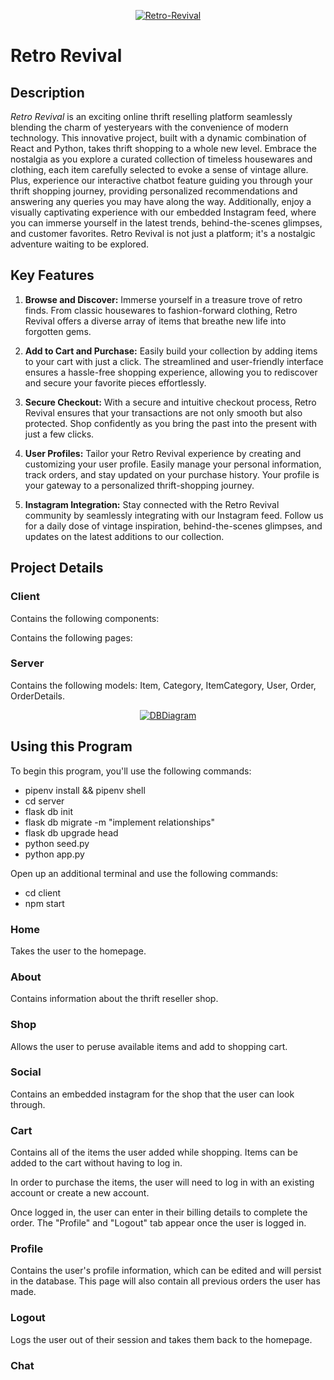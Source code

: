 <p align="center">
  <a href="https://imgbb.com/">
    <img src="https://i.ibb.co/NNf3Fvf/Retro-Revival.png" alt="Retro-Revival" border="0">
  </a>
</p>

# Retro Revival

## Description

_Retro Revival_ is an exciting online thrift reselling platform seamlessly blending the charm of yesteryears with the convenience of modern technology. This innovative project, built with a dynamic combination of React and Python, takes thrift shopping to a whole new level. Embrace the nostalgia as you explore a curated collection of timeless housewares and clothing, each item carefully selected to evoke a sense of vintage allure. Plus, experience our interactive chatbot feature guiding you through your thrift shopping journey, providing personalized recommendations and answering any queries you may have along the way. Additionally, enjoy a visually captivating experience with our embedded Instagram feed, where you can immerse yourself in the latest trends, behind-the-scenes glimpses, and customer favorites. Retro Revival is not just a platform; it's a nostalgic adventure waiting to be explored.

## Key Features

1. **Browse and Discover:**
   Immerse yourself in a treasure trove of retro finds. From classic housewares to fashion-forward clothing, Retro Revival offers a diverse array of items that breathe new life into forgotten gems.

2. **Add to Cart and Purchase:**
   Easily build your collection by adding items to your cart with just a click. The streamlined and user-friendly interface ensures a hassle-free shopping experience, allowing you to rediscover and secure your favorite pieces effortlessly.

3. **Secure Checkout:**
   With a secure and intuitive checkout process, Retro Revival ensures that your transactions are not only smooth but also protected. Shop confidently as you bring the past into the present with just a few clicks.

4. **User Profiles:**
   Tailor your Retro Revival experience by creating and customizing your user profile. Easily manage your personal information, track orders, and stay updated on your purchase history. Your profile is your gateway to a personalized thrift-shopping journey.

5. **Instagram Integration:**
   Stay connected with the Retro Revival community by seamlessly integrating with our Instagram feed. Follow us for a daily dose of vintage inspiration, behind-the-scenes glimpses, and updates on the latest additions to our collection.

## Project Details

<h3><b>Client</b></h3>

Contains the following components:

Contains the following pages:

<h3><p>Server</p></h3>

Contains the following models: Item, Category, ItemCategory, User, Order, OrderDetails.

<p align="center">
  <a href="https://ibb.co/Gp7bf9q">
    <img src="https://i.ibb.co/kBKWVJt/DBDiagram.png" alt="DBDiagram" border="0">
  </a>
</p>

## Using this Program

To begin this program, you'll use the following commands:

<ul>
<li>pipenv install && pipenv shell</li>
<li>cd server</li>
<li>flask db init</li>
<li>flask db migrate -m "implement relationships"</li>
<li>flask db upgrade head</li>
<li>python seed.py</li>
<li>python app.py</li>
</ul>

Open up an additional terminal and use the following commands:

<ul>
<li>cd client</li>
<li>npm start</li>
</ul>

<h3><p>Home</p></h3>

Takes the user to the homepage.

<h3><p>About</p></h3>

Contains information about the thrift reseller shop.

<h3><p>Shop</p></h3>

Allows the user to peruse available items and add to shopping cart.

<h3><p>Social</p></h3>

Contains an embedded instagram for the shop that the user can look through.

<h3><p>Cart</p></h3>

Contains all of the items the user added while shopping. Items can be added to the cart without having to log in.

In order to purchase the items, the user will need to log in with an existing account or create a new account.

Once logged in, the user can enter in their billing details to complete the order. The "Profile" and "Logout" tab appear once the user is logged in.

<h3><p>Profile</p></h3>

Contains the user's profile information, which can be edited and will persist in the database. This page will also contain all previous orders the user has made.

<h3><p>Logout</p></h3>

Logs the user out of their session and takes them back to the homepage.

<h3><p>Chat</p></h3>
